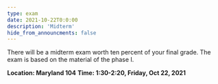 ```yaml
---
type: exam
date: 2021-10-22T0:0:00
description: 'Midterm'
hide_from_announcments: false
---
```

There will be a midterm exam worth ten percent of your final grade. The exam is based on the material of the phase I. 

**Location: Maryland 104**
**Time: 1:30-2:20, Friday, Oct 22, 2021**